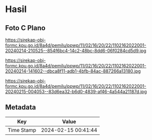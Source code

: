 # Hasil

## Foto C Plano

https://sirekap-obj-formc.kpu.go.id/8a4d/pemilu/ppwp/11/02/16/20/22/1102162022001-20240214-210525--854f6bc4-14c2-48bc-8dd6-06f0284cd5d9.jpg

https://sirekap-obj-formc.kpu.go.id/8a4d/pemilu/ppwp/11/02/16/20/22/1102162022001-20240214-141602--dbca8f11-adb1-4bfb-84ac-887266a13180.jpg

https://sirekap-obj-formc.kpu.go.id/8a4d/pemilu/ppwp/11/02/16/20/22/1102162022001-20240215-004053--83d6ea32-b6d0-4839-af46-4a544a21187d.jpg


## Metadata

| Key        | Value               |
| ---------- | ------------------- |
| Time Stamp | 2024-02-15 00:41:44 |



